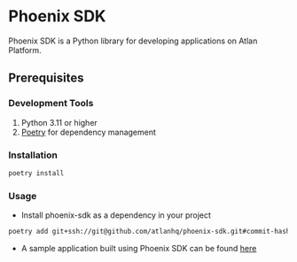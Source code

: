 # Phoenix SDK

Phoenix SDK is a Python library for developing applications on Atlan Platform.

## Prerequisites

### Development Tools
1. Python 3.11 or higher
2. [Poetry](https://python-poetry.org/) for dependency management

### Installation

```bash
poetry install
```


### Usage

- Install phoenix-sdk as a dependency in your project

```bash
poetry add git+ssh://git@github.com/atlanhq/phoenix-sdk.git#commit-hash
```

- A sample application built using Phoenix SDK can be found [here](https://github.com/atlanhq/phoenix-postgres-app)